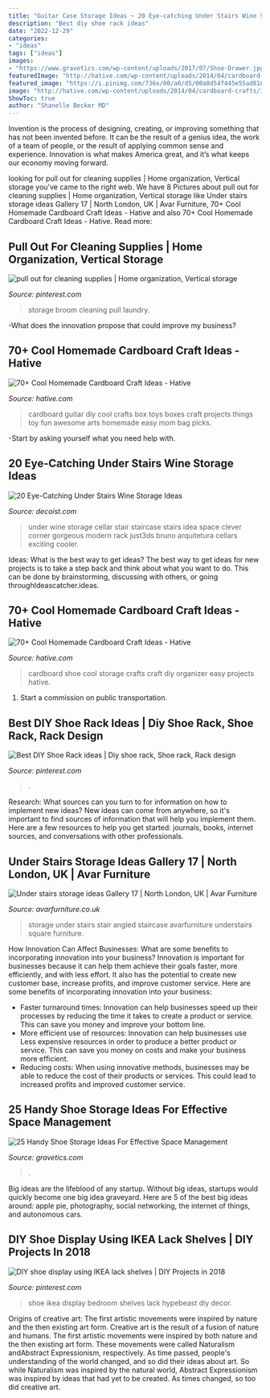 ```yaml
---
title: "Guitar Case Storage Ideas ~ 20 Eye-catching Under Stairs Wine Storage Ideas"
description: "Best diy shoe rack ideas"
date: "2022-12-29"
categories:
- "ideas"
tags: ["ideas"]
images:
- "https://www.gravetics.com/wp-content/uploads/2017/07/Shoe-Drawer.jpg"
featuredImage: "http://hative.com/wp-content/uploads/2014/04/cardboard-crafts/13-cardboard-shoe-storage.jpg"
featured_image: "https://i.pinimg.com/736x/00/a0/d5/00a0d54f445e55ad81808ee8edd9144d.jpg"
image: "http://hative.com/wp-content/uploads/2014/04/cardboard-crafts/13-cardboard-shoe-storage.jpg"
ShowToc: true
author: "Shanelle Becker MD"
---
```



Invention is the process of designing, creating, or improving something that has not been invented before. It can be the result of a genius idea, the work of a team of people, or the result of applying common sense and experience. Innovation is what makes America great, and it’s what keeps our economy moving forward.

	

		
looking for pull out for cleaning supplies | Home organization, Vertical storage you've came to the right web. We have 8 Pictures about pull out for cleaning supplies | Home organization, Vertical storage like Under stairs storage ideas Gallery 17 | North London, UK | Avar Furniture, 70+ Cool Homemade Cardboard Craft Ideas - Hative and also 70+ Cool Homemade Cardboard Craft Ideas - Hative. Read more:
		
    
## Pull Out For Cleaning Supplies | Home Organization, Vertical Storage

<img loading=lazy src="https://i.pinimg.com/736x/8e/47/49/8e47496577eddcbe0452eea38fd8c3d7--broom-storage-laundry-room-storage.jpg" onerror="this.onerror=null;this.src='https://tse2.mm.bing.net/th?id=OIP.0RumT2ec29BgoEYiNmv1MAHaJ4&amp;pid=15.1';" alt="pull out for cleaning supplies | Home organization, Vertical storage">

_Source: pinterest.com_

>storage broom cleaning pull laundry. 

	

-What does the innovation propose that could improve my business?

    
## 70+ Cool Homemade Cardboard Craft Ideas - Hative

<img loading=lazy src="https://hative.com/wp-content/uploads/2014/04/cardboard-crafts/3-diy-cardboard-guitar.jpg" onerror="this.onerror=null;this.src='https://tse4.mm.bing.net/th?id=OIP.4GTcjW7jxPBf6ek8VoEF3wHaJ1&amp;pid=15.1';" alt="70+ Cool Homemade Cardboard Craft Ideas - Hative">

_Source: hative.com_

>cardboard guitar diy cool crafts box toys boxes craft projects things toy fun awesome arts homemade easy mom bag picks. 

	

-Start by asking yourself what you need help with.

    
## 20 Eye-Catching Under Stairs Wine Storage Ideas

<img loading=lazy src="http://cdn.decoist.com/wp-content/uploads/2015/11/Gorgeous-under-staircase-wine-storage-idea.jpg" onerror="this.onerror=null;this.src='https://tse3.mm.bing.net/th?id=OIP.7CIumsOA0cT3qrSlATBysQHaJ4&amp;pid=15.1';" alt="20 Eye-Catching Under Stairs Wine Storage Ideas">

_Source: decoist.com_

>under wine storage cellar stair staircase stairs idea space clever corner gorgeous modern rack just3ds bruno arquitetura cellars exciting cooler. 

	

Ideas: What is the best way to get ideas?
The best way to get ideas for new projects is to take a step back and think about what you want to do. This can be done by brainstorming, discussing with others, or going throughIdeascatcher.ideas.

    
## 70+ Cool Homemade Cardboard Craft Ideas - Hative

<img loading=lazy src="http://hative.com/wp-content/uploads/2014/04/cardboard-crafts/13-cardboard-shoe-storage.jpg" onerror="this.onerror=null;this.src='https://tse3.mm.bing.net/th?id=OIP.9Pa96wJwxVCW1WZjrLNPSAHaI0&amp;pid=15.1';" alt="70+ Cool Homemade Cardboard Craft Ideas - Hative">

_Source: hative.com_

>cardboard shoe cool storage crafts craft diy organizer easy projects hative. 

	

1) Start a commission on public transportation.

    
## Best DIY Shoe Rack Ideas | Diy Shoe Rack, Shoe Rack, Rack Design

<img loading=lazy src="https://i.pinimg.com/736x/cf/2d/66/cf2d66c0f945b075f83f26bd925ba1fe.jpg" onerror="this.onerror=null;this.src='https://tse2.mm.bing.net/th?id=OIP.Sqlqn6sE__gezFFXwV6e0gHaJ3&amp;pid=15.1';" alt="Best DIY Shoe Rack ideas | Diy shoe rack, Shoe rack, Rack design">

_Source: pinterest.com_

>. 

	

Research: What sources can you turn to for information on how to implement new ideas?
New ideas can come from anywhere, so it's important to find sources of information that will help you implement them. Here are a few resources to help you get started: journals, books, internet sources, and conversations with other professionals.

    
## Under Stairs Storage Ideas Gallery 17 | North London, UK | Avar Furniture

<img loading=lazy src="https://www.avarfurniture.co.uk/images/gallery/248/_mg_8485_1.jpg" onerror="this.onerror=null;this.src='https://tse2.mm.bing.net/th?id=OIP.wx3kqXDR2LJ21hWoE3outAHaLH&amp;pid=15.1';" alt="Under stairs storage ideas Gallery 17 | North London, UK | Avar Furniture">

_Source: avarfurniture.co.uk_

>storage under stairs stair angled staircase avarfurniture understairs square furniture. 

	

How Innovation Can Affect Businesses: What are some benefits to incorporating innovation into your business?
Innovation is important for businesses because it can help them achieve their goals faster, more efficiently, and with less effort. It also has the potential to create new customer base, increase profits, and improve customer service. Here are some benefits of incorporating innovation into your business: 
- Faster turnaround times: Innovation can help businesses speed up their processes by reducing the time it takes to create a product or service. This can save you money and improve your bottom line. 
- More efficient use of resources: Innovation can help businesses use Less expensive resources in order to produce a better product or service. This can save you money on costs and make your business more efficient. 
- Reducing costs: When using innovative methods, businesses may be able to reduce the cost of their products or services. This could lead to increased profits and improved customer service.

    
## 25 Handy Shoe Storage Ideas For Effective Space Management

<img loading=lazy src="https://www.gravetics.com/wp-content/uploads/2017/07/Shoe-Drawer.jpg" onerror="this.onerror=null;this.src='https://tse4.mm.bing.net/th?id=OIP.cjrGKXQZ2lICu3QZntTEaQHaLH&amp;pid=15.1';" alt="25 Handy Shoe Storage Ideas For Effective Space Management">

_Source: gravetics.com_

>. 

	

Big ideas are the lifeblood of any startup. Without big ideas, startups would quickly become one big idea graveyard. Here are 5 of the best big ideas around: apple pie, photography, social networking, the internet of things, and autonomous cars.

    
## DIY Shoe Display Using IKEA Lack Shelves | DIY Projects In 2018

<img loading=lazy src="https://i.pinimg.com/736x/00/a0/d5/00a0d54f445e55ad81808ee8edd9144d.jpg" onerror="this.onerror=null;this.src='https://tse1.mm.bing.net/th?id=OIP.eqAGgHc9isHRZtgMyTfTCgHaJ4&amp;pid=15.1';" alt="DIY shoe display using IKEA lack shelves | DIY Projects in 2018">

_Source: pinterest.com_

>shoe ikea display bedroom shelves lack hypebeast diy decor. 

	

Origins of creative art: The first artistic movements were inspired by nature and the then existing art form.
Creative art is the result of a fusion of nature and humans. The first artistic movements were inspired by both nature and the then existing art form. These movements were called Naturalism andAbstract Expressionism, respectively. As time passed, people's understanding of the world changed, and so did their ideas about art. So while Naturalism was inspired by the natural world, Abstract Expressionism was inspired by ideas that had yet to be created. As times changed, so too did creative art.

